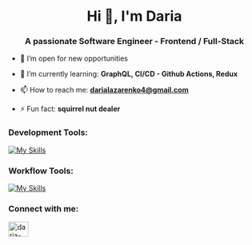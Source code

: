 <h1 align="center">Hi 👋, I'm Daria</h1>
<h3 align="center">A passionate Software Engineer - Frontend / Full-Stack</h3>

- 🦾 I’m open for new opportunities

- 🌱 I’m currently learning: **GraphQL, CI/CD - Github Actions, Redux**

- 📫 How to reach me: **darialazarenko4@gmail.com**

- ⚡ Fun fact: **squirrel nut dealer**

<h3 align="left">Development Tools:</h3>

[![My Skills](https://skillicons.dev/icons?i=react,angular,ts,js,html,css,vite,vitest,nodejs,nextjs,sass,tailwind,jest,playwrite)](https://skillicons.dev)

<h3 align="left">Workflow Tools:</h3>

[![My Skills](https://skillicons.dev/icons?i=git,github,pnpm,npm,vscode,bash,sentry,figma)](https://skillicons.dev)

<h3 align="left">Connect with me:</h3>
<p align="left">
<a href="https://linkedin.com/in/daria-lazarenko" target="blank"><img align="center" src="https://raw.githubusercontent.com/rahuldkjain/github-profile-readme-generator/master/src/images/icons/Social/linked-in-alt.svg" alt="daria-lazarenko" height="30" width="40" /></a>
</p>

